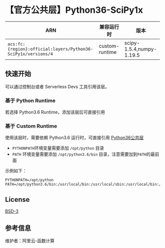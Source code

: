 
# 【官方公共层】Python36-SciPy1x

| ARN  |  兼容运行时  | 版本 |
|------|------|--------|
| `acs:fc:{region}:official:layers/Python36-SciPy1x/versions/4` | custom-runtime   | scipy-1.5.4,numpy-1.19.5 |

## 快速开始
可以通过控制台或者 Serverless Devs 工具引用该层。

### 基于 Python Runtime 
若选择 Python3.6 Runtime，添加该层后可直接引用

### 基于 Custom Runtime
使用该层时，需要依赖 Python3.6 运行时，可直接引用 [Python36公共层](../Python36/README.md)
- `PYTHONPATH`环境变量需要添加 `/opt/python` 目录
- `PATH` 环境变量需要添加 `/opt/python3.6/bin` 目录，注意需要加到`PATH`的最前面

示例如下：
```shell
PYTHONPATH=/opt/python
PATH=/opt/python3.6/bin:/usr/local/bin:/usr/local/sbin:/usr/local/bin:/usr/sbin:/usr/bin:/sbin:/bin:/opt/bin
```

## License
[BSD-3](https://github.com/scipy/scipy/blob/main/LICENSE.txt)

## 参考信息
维护者：阿里云-函数计算
